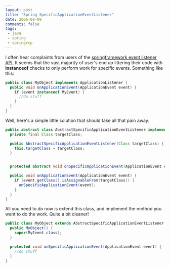 ```yaml
---
layout: post
title: "Spring SpecificApplicationEventListener"
date: 2006-08-09
comments: false
tags:
 - java
 - spring
 - springrcp
---
```


I often hear complaints from users of the [springframework event listener API](http://www.springframework.org/docs/reference/beans.html#context-functionality-events). It seems that the vast majority of user's end up littering their code with **instanceof** checks to only perform work for specific events. Something like this:



```java
public class MyObject implements ApplicationListener {
  public void onApplicationEvent(ApplicationEvent event) {
    if (event instanceof MyEvent) {
      //do stuff
    }
  }
}
```



Well, here's a simple little solution that should take all that pain away.



```java
public abstract class AbstractSpecificApplicationEventListener implements ApplicationListener {
  private final Class targetClass;

  public AbstractSpecificApplicationEventListener(Class targetClass) {
    this.targetClass = targetClass;
  }


  protected abstract void onSpecificApplicationEvent(ApplicationEvent event);

  public void onApplicationEvent(ApplicationEvent event) {
    if (event.getClass().isAssignableFrom(targetClass)) {
      onSpecificApplicationEvent(event);
    }
  }
}
```



All you need to do now is extend this class, and implement the method you want to do the work. Quite a bit cleaner!



```java
public class MyObject extends AbstractSpecificApplicationEventListener {
  public MyObject() {
    super(MyEvent.class);
  }

  protected void onSpecificApplicationEvent(ApplicationEvent event) {
    //do stuff
  }
}

```
